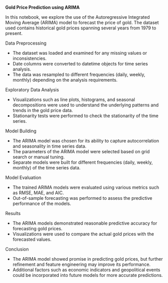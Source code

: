 **Gold Price Prediction using ARIMA**

In this notebook, we explore the use of the Autoregressive Integrated Moving Average (ARIMA) model to forecast the price of gold. The dataset used contains historical gold prices spanning several years from 1979 to present.

Data Preprocessing
- The dataset was loaded and examined for any missing values or inconsistencies.
- Date columns were converted to datetime objects for time series analysis.
- The data was resampled to different frequencies (daily, weekly, monthly) depending on the analysis requirements.

Exploratory Data Analysis
- Visualizations such as line plots, histograms, and seasonal decompositions were used to understand the underlying patterns and trends in the gold price data.
- Stationarity tests were performed to check the stationarity of the time series.

Model Building
- The ARIMA model was chosen for its ability to capture autocorrelation and seasonality in time series data.
- The parameters of the ARIMA model were selected based on grid search or manual tuning.
- Separate models were built for different frequencies (daily, weekly, monthly) of the time series data.

Model Evaluation
- The trained ARIMA models were evaluated using various metrics such as RMSE, MAE, and AIC.
- Out-of-sample forecasting was performed to assess the predictive performance of the models.

Results
- The ARIMA models demonstrated reasonable predictive accuracy for forecasting gold prices.
- Visualizations were used to compare the actual gold prices with the forecasted values.

Conclusion
- The ARIMA model showed promise in predicting gold prices, but further refinement and feature engineering may improve its performance.
- Additional factors such as economic indicators and geopolitical events could be incorporated into future models for more accurate predictions.
